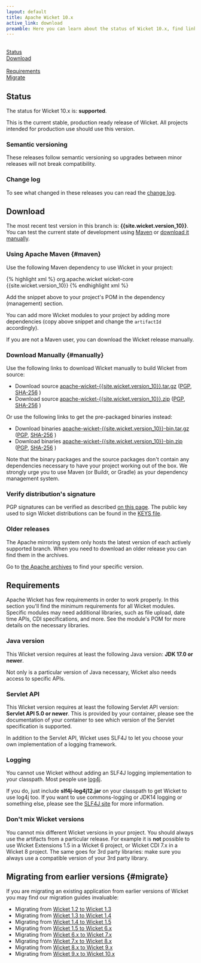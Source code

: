 ```yaml
---
layout: default
title: Apache Wicket 10.x
active_link: download
preamble: Here you can learn about the status of Wicket 10.x, find links to download it, learn how to configure your Maven POM to use Wicket, find the minimal requirements, and migrate your existing application to this Wicket version.
---
```

<div class="button-bar">
	<a class="button" href="#status"><i class="fa fa-info-circle"></i><br>Status</a>
	<a class="button" href="#download"><i class="fa fa-download"></i><br>Download</a>
</div>
<div class="button-bar">
	<a class="button" href="#requirements"><i class="fa fa-exclamation-triangle"></i><br>Requirements</a>
	<a class="button" href="#migrate"><i class="fa fa-history"></i><br>Migrate</a>
</div>

## Status

The status for Wicket 10.x is: **supported**.

This is the current stable, production ready release of Wicket. All
projects intended for production use should use this version.

### Semantic versioning

These releases follow semantic versioning so upgrades between minor
releases will not break compatibility.

### Change log

To see what changed in these releases you can read the
[change log](https://www.apache.org/dist/wicket/{{site.wicket.version_10}}/CHANGELOG-10.x).

## Download

The most recent test version in this branch is: **{{site.wicket.version_10}}**. 
You can test the current state of development using [Maven](#maven) or [download it manually](#manually).

### Using Apache Maven {#maven}

Use the following Maven dependency to use Wicket in your project:

{% highlight xml %}
<dependency>
    <groupId>org.apache.wicket</groupId>
    <artifactId>wicket-core</artifactId>
    <version>{{site.wicket.version_10}}</version>
</dependency>
{% endhighlight xml %}

Add the snippet above to your project's POM in the dependency
(management) section.

You can add more Wicket modules to your project by adding more
dependencies (copy above snippet and change the `artifactId`
accordingly).

If you are not a Maven user, you can download the Wicket release manually.

### Download Manually {#manually}

Use the following links to download Wicket manually to build Wicket
from source:

- Download source [apache-wicket-{{site.wicket.version_10}}.tar.gz](http://www.apache.org/dyn/closer.cgi/wicket/{{site.wicket.version_10}}/apache-wicket-{{site.wicket.version_10}}.tar.gz)
([PGP](https://www.apache.org/dist/wicket/{{site.wicket.version_10}}/apache-wicket-{{site.wicket.version_10}}.tar.gz.asc),
[SHA-256](https://www.apache.org/dist/wicket/{{site.wicket.version_10}}/apache-wicket-{{site.wicket.version_10}}.tar.gz.sha256)
)
- Download source [apache-wicket-{{site.wicket.version_10}}.zip](http://www.apache.org/dyn/closer.cgi/wicket/{{site.wicket.version_10}}/apache-wicket-{{site.wicket.version_10}}.zip)
([PGP](https://www.apache.org/dist/wicket/{{site.wicket.version_10}}/apache-wicket-{{site.wicket.version_10}}.zip.asc),
[SHA-256](https://www.apache.org/dist/wicket/{{site.wicket.version_10}}/apache-wicket-{{site.wicket.version_10}}.zip.sha256)
)

Or use the following links to get the pre-packaged binaries instead:

- Download binaries [apache-wicket-{{site.wicket.version_10}}-bin.tar.gz](http://www.apache.org/dyn/closer.cgi/wicket/{{site.wicket.version_10}}/binaries/apache-wicket-{{site.wicket.version_10}}-bin.tar.gz)
([PGP](https://www.apache.org/dist/wicket/{{site.wicket.version_10}}/binaries/apache-wicket-{{site.wicket.version_10}}-bin.tar.gz.asc),
[SHA-256](https://www.apache.org/dist/wicket/{{site.wicket.version_10}}/binaries/apache-wicket-{{site.wicket.version_10}}-bin.tar.gz.sha256)
)
- Download binaries [apache-wicket-{{site.wicket.version_10}}-bin.zip](http://www.apache.org/dyn/closer.cgi/wicket/{{site.wicket.version_10}}/binaries/apache-wicket-{{site.wicket.version_10}}-bin.zip)
([PGP](https://www.apache.org/dist/wicket/{{site.wicket.version_10}}/binaries/apache-wicket-{{site.wicket.version_10}}-bin.zip.asc),
[SHA-256](https://www.apache.org/dist/wicket/{{site.wicket.version_10}}/binaries/apache-wicket-{{site.wicket.version_10}}-bin.zip.sha256)
)

Note that the binary packages and the source packages don't contain any
dependencies necessary to have your project working out of the box. We
strongly urge you to use Maven (or Buildr, or Gradle) as your
dependency management system.

### Verify distribution's signature

PGP signatures can be verified as described [on this page](http://www.apache.org/dev/release-signing.html#verifying-signature). The public key used to sign Wicket distributions can be found in the [KEYS file](https://www.apache.org/dist/wicket/KEYS). 


### Older releases

The Apache mirroring system only hosts the latest version of each actively supported branch.
When you need to download an older release you can find them in the archives.

Go to [the Apache archives](https://archive.apache.org/dist/wicket) to find your specific version.

## Requirements

Apache Wicket has few requirements in order to work properly. In this
section you'll find the minimum requirements for all Wicket modules.
Specific modules may need additional libraries, such as file upload,
date time APIs, CDI specifications, and more. See the module's POM for
more details on the necessary libraries.

### Java version

This Wicket version requires at least the following Java version: **JDK 17.0 or newer**.

Not only is a particular version of Java necessary, Wicket also needs
access to specific APIs.

### Servlet API

This Wicket version requires at least the following Servlet API
version: **Servlet API 5.0 or newer**. This is provided by your
container, please see the documentation of your container to see which
version of the Servlet specification is supported.

In addition to the Servlet API, Wicket uses SLF4J to let you choose
your own implementation of a logging framework.

### Logging

You cannot use Wicket without adding an SLF4J logging implementation to
your classpath. Most people use
[log4j](http://logging.apache.org/log4j).

If you do, just include **slf4j-log4j12.jar** on your classpath to get
Wicket to use log4j too. If you want to use commons-logging or JDK14
logging or something else, please see the [SLF4J site](http://www.slf4j.org/faq.html)
for more information.

### Don't mix Wicket versions

You cannot mix different Wicket versions in your project. You should
always use the artifacts from a particular release. For example it is
**not** possible to use Wicket Extensions 1.5 in a Wicket 6 project, or
Wicket CDI 7.x in a Wicket 8 project. The same goes for 3rd party
libraries: make sure you always use a compatible version of your 3rd
party library.

## Migrating from earlier versions {#migrate}

If you are migrating an existing application from earlier versions of
Wicket you may find our migration guides invaluable:

 * Migrating from [Wicket 1.2 to Wicket 1.3](https://cwiki.apache.org/confluence/display/WICKET/Migrating+to+Wicket+1.3)
 * Migrating from [Wicket 1.3 to Wicket 1.4](https://cwiki.apache.org/confluence/display/WICKET/Migrating+to+Wicket+1.4)
 * Migrating from [Wicket 1.4 to Wicket 1.5](https://cwiki.apache.org/confluence/display/WICKET/Migration+to+Wicket+1.5)
 * Migrating from [Wicket 1.5 to Wicket 6.x](https://cwiki.apache.org/confluence/display/WICKET/Migration+to+Wicket+6.0)
 * Migrating from [Wicket 6.x to Wicket 7.x](https://cwiki.apache.org/confluence/display/WICKET/Migration+to+Wicket+7.0)
 * Migrating from [Wicket 7.x to Wicket 8.x](https://cwiki.apache.org/confluence/display/WICKET/Migration+to+Wicket+8.0)
 * Migrating from [Wicket 8.x to Wicket 9.x](https://cwiki.apache.org/confluence/display/WICKET/Migration+to+Wicket+9.0)
 * Migrating from [Wicket 9.x to Wicket 10.x](https://cwiki.apache.org/confluence/display/WICKET/Migration+to+Wicket+10.0)

